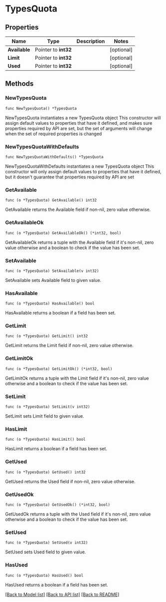# TypesQuota

## Properties

Name | Type | Description | Notes
------------ | ------------- | ------------- | -------------
**Available** | Pointer to **int32** |  | [optional] 
**Limit** | Pointer to **int32** |  | [optional] 
**Used** | Pointer to **int32** |  | [optional] 

## Methods

### NewTypesQuota

`func NewTypesQuota() *TypesQuota`

NewTypesQuota instantiates a new TypesQuota object
This constructor will assign default values to properties that have it defined,
and makes sure properties required by API are set, but the set of arguments
will change when the set of required properties is changed

### NewTypesQuotaWithDefaults

`func NewTypesQuotaWithDefaults() *TypesQuota`

NewTypesQuotaWithDefaults instantiates a new TypesQuota object
This constructor will only assign default values to properties that have it defined,
but it doesn't guarantee that properties required by API are set

### GetAvailable

`func (o *TypesQuota) GetAvailable() int32`

GetAvailable returns the Available field if non-nil, zero value otherwise.

### GetAvailableOk

`func (o *TypesQuota) GetAvailableOk() (*int32, bool)`

GetAvailableOk returns a tuple with the Available field if it's non-nil, zero value otherwise
and a boolean to check if the value has been set.

### SetAvailable

`func (o *TypesQuota) SetAvailable(v int32)`

SetAvailable sets Available field to given value.

### HasAvailable

`func (o *TypesQuota) HasAvailable() bool`

HasAvailable returns a boolean if a field has been set.

### GetLimit

`func (o *TypesQuota) GetLimit() int32`

GetLimit returns the Limit field if non-nil, zero value otherwise.

### GetLimitOk

`func (o *TypesQuota) GetLimitOk() (*int32, bool)`

GetLimitOk returns a tuple with the Limit field if it's non-nil, zero value otherwise
and a boolean to check if the value has been set.

### SetLimit

`func (o *TypesQuota) SetLimit(v int32)`

SetLimit sets Limit field to given value.

### HasLimit

`func (o *TypesQuota) HasLimit() bool`

HasLimit returns a boolean if a field has been set.

### GetUsed

`func (o *TypesQuota) GetUsed() int32`

GetUsed returns the Used field if non-nil, zero value otherwise.

### GetUsedOk

`func (o *TypesQuota) GetUsedOk() (*int32, bool)`

GetUsedOk returns a tuple with the Used field if it's non-nil, zero value otherwise
and a boolean to check if the value has been set.

### SetUsed

`func (o *TypesQuota) SetUsed(v int32)`

SetUsed sets Used field to given value.

### HasUsed

`func (o *TypesQuota) HasUsed() bool`

HasUsed returns a boolean if a field has been set.


[[Back to Model list]](../README.md#documentation-for-models) [[Back to API list]](../README.md#documentation-for-api-endpoints) [[Back to README]](../README.md)


